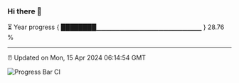 ### Hi there 👋

⏳ Year progress { ████████▁▁▁▁▁▁▁▁▁▁▁▁▁▁▁▁▁▁▁▁▁▁ } 28.76 %

---

⏰ Updated on Mon, 15 Apr 2024 06:14:54 GMT

![Progress Bar CI](https://github.com/liununu/liununu/workflows/Progress%20Bar%20CI/badge.svg)
